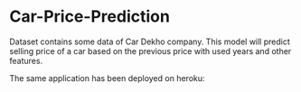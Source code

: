 # Car-Price-Prediction

Dataset contains some data of Car Dekho company.
This model will predict selling price of a car based on the previous price with used years and other features.

The same application has been deployed on heroku: 
